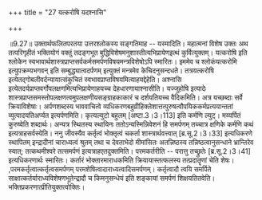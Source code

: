 +++
title = "27 यत्करोषि यदश्नासि"

+++
  
  
॥9.27॥ उक्तार्थफलितपरतया उत्तरश्लोकस्य सङ्गतिमाह -- यस्मादिति।
महात्मनां विशेष उक्तः अथ तत्परिगृहीतं भक्तियोगं वक्तुं तदङ्गभूत
बुद्धिविशेषमनुशास्तीत्यभिप्रायेणइत्थं कुर्वित्युक्तम्। यत्करोषि इति
श्लोकेन स्वभावार्थशास्त्रप्राप्तसर्वकर्मसमर्पणविषयमन्त्रविशेषोऽपि
स्मारितः। इममेव च श्लोकंयत्करोमि इत्युपक्रम्यभगवन् इति
सम्बुद्ध्यात्वदर्पणम् इत्युक्तं मन्त्रमेव केचिदनुसन्दधते। तत्रयत्करोषि
इत्येतद्गोबलीवर्दन्यायात्संकुचितं
स्वभावप्राप्तविषयमित्याहयद्देहेति। अश्नासि
इत्येतदर्यप्राप्तवर्गोपलक्षणमित्यभिप्रायेणाहयच्च
देहधारणायाश्नासीति। यज्जुहोषि इत्यादेः
शास्त्रप्राप्तसमस्तोपलक्षणत्वमुपलक्षणीयसङ्ग्राहकाकारं च दर्शयतियच्च
वैदिकमिति। अत्र यच्छब्दाः सर्वे क्रियाविशेषाः। अर्पणशब्दस्य भाववाचित्वे
व्यधिकरणबहुव्रीहिक्लेशात्तत्पुरुषत्वौपयिककर्मप्रत्ययान्ततां
व्युत्पादयतिअर्प्यत इत्यर्पणमिति। कृत्यल्युटो बहुलम् \[अष्टा.3।3।113\]
इति कर्मणि ल्युट्। मय्यर्पितं कुरुष्वेति शब्दार्थः। अन्यत्र स्थितस्य
स्थायिनः ततोऽन्यस्मिन्निवेशनं हि समर्पणम् तच्चात्र क्षणिके कर्मणि कथं
इत्यत्राहसर्वस्येति। ननु जीवस्यैव कर्तृत्वं भोक्तृत्वं चकर्ता
शास्त्रार्थवत्त्वात् \[ब्र.सू.2।3।33\] इत्यधिकरणे स्थापितम् इन्द्रादीनां
चाराध्यत्वं श्रुतम् तथा च देवताभेदो मीमांसितः अतन्निष्ठस्य
तन्निष्ठत्वानुसन्धाने भ्रान्तिरेव स्यात्; तत्कथमीश्वरे तत्समर्पणं
इत्यत्राहएतदुक्तमिति। परमकर्तरीति -- परात्तु तच्छ्रुतेः \[ब्र.सू.2।3।41\]
इत्यधिकरणार्थः स्मारितः। कर्तारं भोक्तारमाराधकमिति क्रियायास्तत्फलस्य
तत्प्रदातॄणां चेति शेषः। ,परमकर्तृत्वात्कर्तृत्वसमर्पणम्
परमशेषित्वादाराध्यत्वादिसमर्पणम्। कर्तृत्वादौ त्वयि समर्पिते
साक्षात्कर्तर्याराध्यविशेषणभूतेन्द्रादौ च किमनुसन्धेयं इति शङ्कायां
समर्पणं शिक्षयतितवेति। भक्तिप्रकरणात्प्रीतियुक्तत्वोक्तिः।  
  
